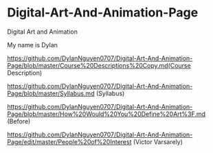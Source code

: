 # Digital-Art-And-Animation-Page
Digital Art and Animation


My name is Dylan

https://github.com/DylanNguyen0707/Digital-Art-And-Animation-Page/blob/master/Course%20Descriptions%20Copy.md(Course Description)

https://github.com/DylanNguyen0707/Digital-Art-And-Animation-Page/blob/master/Syllabus.md (Syllabus)


https://github.com/DylanNguyen0707/Digital-Art-And-Animation-Page/blob/master/How%20Would%20You%20Define%20Art%3F.md (Before)


https://github.com/DylanNguyen0707/Digital-Art-And-Animation-Page/edit/master/People%20of%20Interest (Victor Varsarely)
